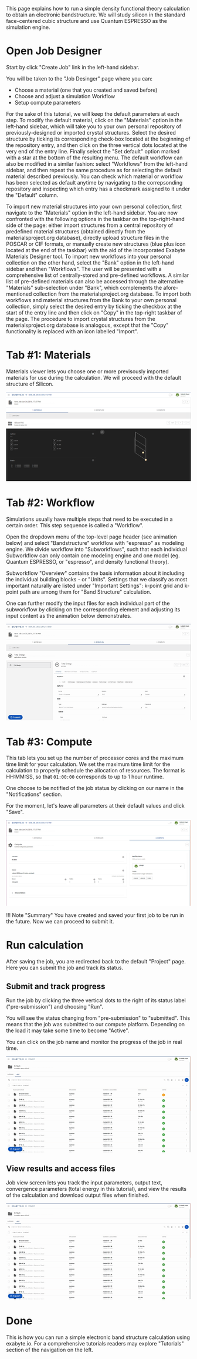 <!-- by MH -->

This page explains how to run a simple density functional theory calculation to obtain an electronic bandstructure. We will study silicon in the standard face-centered cubic structure and use Quantum ESPRESSO as the simulation engine.

# Open Job Designer

Start by click "Create Job" link in the left-hand sidebar.

You will be taken to the "Job Desinger" page where you can:

- Choose a material (one that you created and saved before)
- Choose and adjust a simulation Workflow
- Setup compute parameters

For the sake of this tutorial, we will keep the default parameters at each step. To modify the default material, click on the "Materials" option in the left-hand sidebar, which will take you to your own personal repository of previously-designed or imported crystal structures. Select the desired structure by ticking its corresponding check-box located at the beginning of the repository entry, and then click on the three vertical dots located at the very end of the entry line. Finally select the "Set default" option marked with a star at the bottom of the resulting menu. The default workflow can also be modified in a similar fashion: select "Workflows" from the left-hand sidebar, and then repeat the same procedure as for selecting the default material described previously. You can check which material or workflow has been selected as default anytime by navigating to the correpsonding repository and inspecting which entry has a checkmark assigned to it under the "Default" column. 

To import new material structures into your own personal collection, first navigate to the "Materials" option in the left-hand sidebar. You are now confronted with the following options in the taskbar on the top-right-hand side of the page: either import structures from a central repository of predefined material structures (obtained directly from the materialsproject.org database), directly upload structure files in the POSCAR or CIF formats, or manually create new structures (blue plus icon located at the end of the taskbar) with the aid of the incorporated Exabyte Materials Designer tool. To import new workflows into your personal collection on the other hand, select the "Bank" option in the left-hand sidebar and then "Workflows". The user will be presented with a comprehensive list of centrally-stored and pre-defined workflows. A similar list of pre-defined materials can also be accessed through the alternative "Materials" sub-selection under "Bank", which complements the afore-mentioned collection from the materialsproject.org database. To import both workflows and material structures from the Bank to your own personal collection, simply select the desired entry by ticking the checkbox at the start of the entry line and then click on "Copy" in the top-right taskbar of the page. The procedure to import crystal structures from the materialsproject.org database is analogous, except that the "Copy" functionality is replaced with an icon labelled "Import".

# Tab #1: Materials

Materials viewer lets you choose one or more previsously imported materials for use during the calculation. We will proceed with the default structure of Silicon.

<img src="material_tab.png"/>

# Tab #2: Workflow

Simulations usually have multiple steps that need to be executed in a certain order. This step sequence is called a "Workflow".

Open the dropdown menu of the top-level page header (see animation below) and select "Bandstructure" workflow with "espresso" as modeling engine. We divide workflow into "Subworkflows", such that each individual Subworkflow can only contain one modeling engine and one model (eg. Quantum ESPRESSO, or "espresso", and density functional theory).

Subworkflow "Overview" contains the basis information about it including the individual building blocks - or "Units". Settings that we classify as most important naturally are listed under "Important Settings": k-point grid and k-point path are among them for "Band Structure" calculation.

One can further modify the input files for each individual part of the subworkflow by clicking on the corresponding element and adjusting its input content as the animation below demonstrates.

<img src="run-first-simulation-tab-2-workflow.gif"/>

# Tab #3: Compute

This tab lets you set up the number of processor cores and the maximum time limit for your calculation. We set the maximum time limit for the calculation to properly schedule the allocation of resources. The format is HH:MM:SS, so that `01:00:00` corresponds to up to 1 hour runtime.

One choose to be notified of the job status by clicking on our name in the "Notifications" section.

For the moment, let's leave all parameters at their default values and click "Save".

<img src="compute_tab.png"/>

!!! Note "Summary"
    You have created and saved your first job to be run in the future. Now we can proceed to submit it.

# Run calculation

After saving the job, you are redirected back to the default "Project" page. Here you can submit the job and track its status.

## Submit and track progress

Run the job by clicking the three vertical dots to the right of its status label ("pre-submission") and choosing "Run".

You will see the status changing from "pre-submission" to "submitted". This means that the job was submitted to our compute platform.  Depending on the load it may take some time to become "Active".

You can click on the job name and monitor the progress of the job in real time.

<img src="run-first-simulation-submit-view-output.gif" />

## View results and access files

Job view screen lets you track the input parameters, output text, convergence parameters (total energy in this tutorial), and view the results of the calculation and download output files when finished.

<img src="run-first-simulation-view-results.gif" />

# Done

This is how you can run a simple electronic band structure calculation using exabyte.io. For a comprehensive tutorials readers may explore "Tutorials" section of the navigation on the left.
